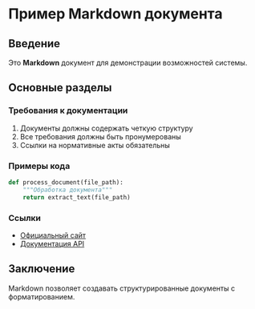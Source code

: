 # Пример Markdown документа

## Введение

Это **Markdown** документ для демонстрации возможностей системы.

## Основные разделы

### Требования к документации

1. Документы должны содержать четкую структуру
2. Все требования должны быть пронумерованы
3. Ссылки на нормативные акты обязательны

### Примеры кода

```python
def process_document(file_path):
    """Обработка документа"""
    return extract_text(file_path)
```

### Ссылки

- [Официальный сайт](https://example.com)
- [Документация API](https://api.example.com)

## Заключение

Markdown позволяет создавать структурированные документы с форматированием.
